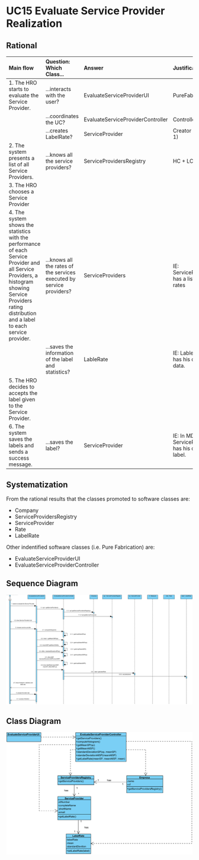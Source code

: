 # UC15 Evaluate Service Provider Realization

## Rational

| Main flow                                                                                        | Question: Which Class...                                      | Answer                                      | Justification                                                                                                         |
|:-------------------------------------------------------------------------------------------------------|:------------------------------------------------------------|:-----------------------------------------------|:---------------------------------------------------------------------------------------------------------------------|
| 1. The HRO starts to evaluate the Service Provider. | ...interacts with the user?| EvaluateServiceProviderUI| PureFabrication |
||...coordinates the UC?|EvaluateServiceProviderController| Controller |
||...creates LabelRate?|ServiceProvider| Creator (Rule 1) |
|2. The system presents a list of all Service Providers. | ...knows all the service providers? | ServiceProvidersRegistry| HC + LC |
|3. The HRO chooses a Service Provider | | | |
|4. The system shows the statistics with the performance of each Service Provider and all Service Providers, a histogram showing Service Providers rating distribution and a label to each service provider. | ...knows all the rates of the services executed by service providers? | ServiceProviders | IE: ServiceProvider has a list of rates |
|| ...saves the information of the label and statistics? | LableRate | IE: LableRate has his own data. |
| 5. The HRO decides to accepts the label given to the Service Provider. | | | |
| 6. The system saves the labels and sends a success message. | ...saves the label? | ServiceProvider | IE: In MD ServiceProvider has his own label. |

## Systematization ##

 From the rational results that the classes promoted to software classes are:

 * Company
 * ServiceProvidersRegistry
 * ServiceProvider
 * Rate
 * LabelRate

Other indentified software classes (i.e. Pure Fabrication) are:  

 * EvaluateServiceProviderUI
 * EvaluateServiceProviderController


##	Sequence Diagram

![SD_UC_15.png](SD_UC_15.png)

##	Class Diagram

![CD_UC_15.png](CD_UC_15.png)
